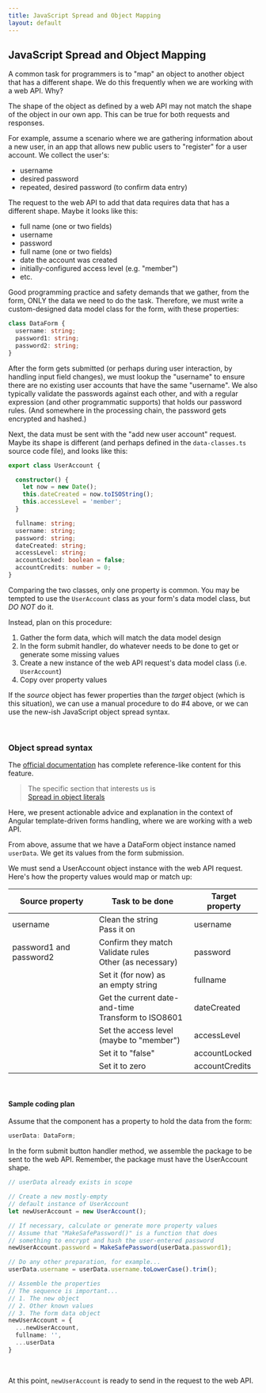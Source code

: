 ```yaml
---
title: JavaScript Spread and Object Mapping
layout: default
---
```


## JavaScript Spread and Object Mapping

A common task for programmers is to "map" an object to another object that has a different shape. We do this frequently when we are working with a web API. Why?

The shape of the object as defined by a web API may not match the shape of the object in our own app. This can be true for both requests and responses. 

For example, assume a scenario where we are gathering information about a new user, in an app that allows new public users to "register" for a user account. We collect the user's:
* username
* desired password 
* repeated, desired password (to confirm data entry)

The request to the web API to add that data requires data that has a different shape. Maybe it looks like this:
* full name (one or two fields)
* username
* password 
* full name (one or two fields)
* date the account was created
* initially-configured access level (e.g. "member")
* etc. 

Good programming practice and safety demands that we gather, from the form, ONLY the data we need to do the task. Therefore, we must write a custom-designed data model class for the form, with these properties:
```ts
class DataForm {
  username: string;
  password1: string;
  password2: string;
}
```

After the form gets submitted (or perhaps during user interaction, by handling input field changes), we must lookup the "username" to ensure there are no existing user accounts that have the same "username". We also typically validate the passwords against each other, and with a regular expression (and other programmatic supports) that holds our password rules. (And somewhere in the processing chain, the password gets encrypted and hashed.)

Next, the data must be sent with the "add new user account" request. Maybe its shape is different (and perhaps defined in the `data-classes.ts` source code file), and looks like this:
```ts
export class UserAccount {

  constructor() {
    let now = new Date();
    this.dateCreated = now.toISOString();
    this.accessLevel = 'member';
  }

  fullname: string;
  username: string;
  password: string;
  dateCreated: string;
  accessLevel: string;
  accountLocked: boolean = false;
  accountCredits: number = 0;
}
```

Comparing the two classes, only one property is common. You may be tempted to use the `UserAccount` class as your form's data model class, but *DO NOT* do it. 

Instead, plan on this procedure:
1. Gather the form data, which will match the data model design 
1. In the form submit handler, do whatever needs to be done to get or generate some missing values
1. Create a new instance of the web API request's data model class (i.e. `UserAccount`) 
1. Copy over property values

If the *source* object has fewer properties than the *target* object (which is this situation), we can use a manual procedure to do #4 above, or we can use the new-ish JavaScript object spread syntax. 

<br>

### Object spread syntax

The [official documentation](https://developer.mozilla.org/en-US/docs/Web/JavaScript/Reference/Operators/Spread_syntax) has complete reference-like content for this feature.

> The specific section that interests us is  
> [Spread in object literals](https://developer.mozilla.org/en-US/docs/Web/JavaScript/Reference/Operators/Spread_syntax#Spread_in_object_literals)

Here, we present actionable advice and explanation in the context of Angular template-driven forms handling, where we are working with a web API. 

From above, assume that we have a DataForm object instance named `userData`. We get its values from the form submission. 

We must send a UserAccount object instance with the web API request. Here's how the property values would map or match up:

Source property | Task to be done | Target property
--- | --- | ---
username | Clean the string<br>Pass it on | username
password1 and password2 | Confirm they match<br>Validate rules<br>Other (as necessary) | password
| | Set it (for now) as<br>an empty string | fullname
| | Get the current date-and-time<br>Transform to ISO8601 | dateCreated
| | Set the access level<br>(maybe to "member") | accessLevel
| | Set it to "false" | accountLocked
| | Set it to zero | accountCredits

<br>

#### Sample coding plan 

Assume that the component has a property to hold the data from the form:

```ts
userData: DataForm;
```

In the form submit button handler method, we assemble the package to be sent to the web API. Remember, the package must have the UserAccount shape. 

```ts
// userData already exists in scope

// Create a new mostly-empty 
// default instance of UserAccount
let newUserAccount = new UserAccount();

// If necessary, calculate or generate more property values
// Assume that "MakeSafePassword()" is a function that does
// something to encrypt and hash the user-entered password
newUserAccount.password = MakeSafePassword(userData.password1);

// Do any other preparation, for example...
userData.username = userData.username.toLowerCase().trim();

// Assemble the properties 
// The sequence is important...
// 1. The new object
// 2. Other known values
// 3. The form data object
newUserAccount = {
  ...newUserAccount,
  fullname: '',
  ...userData
}
```

<br>

At this point, `newUserAccount` is ready to send in the request to the web API. 

<br>
